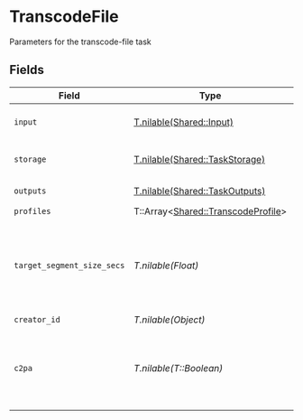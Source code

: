 # TranscodeFile

Parameters for the transcode-file task


## Fields

| Field                                                                         | Type                                                                          | Required                                                                      | Description                                                                   |
| ----------------------------------------------------------------------------- | ----------------------------------------------------------------------------- | ----------------------------------------------------------------------------- | ----------------------------------------------------------------------------- |
| `input`                                                                       | [T.nilable(Shared::Input)](../../models/shared/input.md)                      | :heavy_minus_sign:                                                            | Input video file to transcode                                                 |
| `storage`                                                                     | [T.nilable(Shared::TaskStorage)](../../models/shared/taskstorage.md)          | :heavy_minus_sign:                                                            | Storage for the output files                                                  |
| `outputs`                                                                     | [T.nilable(Shared::TaskOutputs)](../../models/shared/taskoutputs.md)          | :heavy_minus_sign:                                                            | Output formats                                                                |
| `profiles`                                                                    | T::Array<[Shared::TranscodeProfile](../../models/shared/transcodeprofile.md)> | :heavy_minus_sign:                                                            | N/A                                                                           |
| `target_segment_size_secs`                                                    | *T.nilable(Float)*                                                            | :heavy_minus_sign:                                                            | How many seconds the duration of each output segment should<br/>be<br/>       |
| `creator_id`                                                                  | *T.nilable(Object)*                                                           | :heavy_minus_sign:                                                            | N/A                                                                           |
| `c2pa`                                                                        | *T.nilable(T::Boolean)*                                                       | :heavy_minus_sign:                                                            | Decides if the output video should include C2PA signature                     |